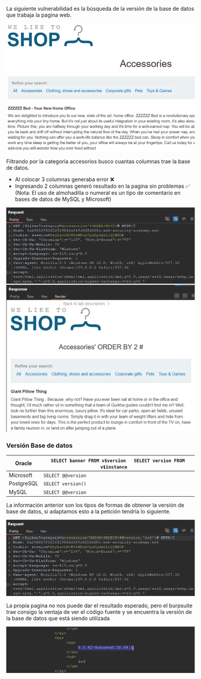 La siguiente vulnerabilidad es la búsqueda de la versión de la base de datos que trabaja la pagina web.

![alt text](/image/versionDB1.png)

Filtrando por la categoría accesorios busco cuantas columnas trae la base de datos.

- Al colocar 3 columnas generaba error ❌
- Ingresando 2 columnas generó resultado en la pagina sin problemas ✅
(Nota: El uso de almohadilla o numeral es un tipo de comentario en bases de datos de MySQL y Microsoft)

![alt text](/image/versionDB2.png)
![alt text](/image/versionDB3.png)
### Versión Base de datos

| Oracle     | `SELECT banner FROM v$version   SELECT version FROM v$instance   ` |
| ---------- | ------------------------------------------------------------------ |
| Microsoft  | `SELECT @@version`                                                 |
| PostgreSQL | `SELECT version()`                                                 |
| MySQL      | `SELECT @@version`                                                 |
La información anterior son los tipos de formas de obtener la versión de base de datos, si adaptamos esto a la petición tendría lo siguiente.

![alt text](/image/versionDB4.png)

La propia pagina no nos puede dar el resultado esperado, pero el burpsuite trae consigo la ventaja de ver el código fuente y se encuentra la versión de la base de datos que está siendo utilizada

![alt text](/image/versionDB5.png)


